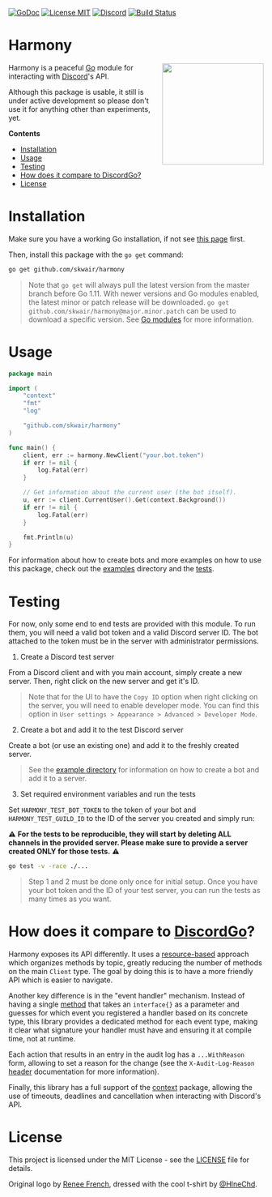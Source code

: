 [![GoDoc](https://img.shields.io/badge/godoc-reference-blue.svg?style=flat-square)](https://godoc.org/github.com/skwair/harmony)
[![License MIT](https://img.shields.io/badge/license-MIT-lightgrey.svg?style=flat-square)](LICENSE)
[![Discord](https://img.shields.io/badge/Discord-online-7289DA.svg?style=flat-square)](https://discord.gg/3sVFWQC)
[![Build Status](https://travis-ci.org/skwair/harmony.svg?branch=master)](https://travis-ci.org/skwair/harmony)


# Harmony

<img align="right" height="200" src=".github/discord-gopher.png">

Harmony is a peaceful [Go](https://golang.org) module for interacting with [Discord](https://discord.com)'s API.

Although this package is usable, it still is under active development so please don't use it for anything other than experiments, yet.

**Contents**

- [Installation](#installation)
- [Usage](#usage)
- [Testing](#testing)
- [How does it compare to DiscordGo?](#how-does-it-compare-to-discordgo-)
- [License](#license)

# Installation

Make sure you have a working Go installation, if not see [this page](https://golang.org/dl) first.

Then, install this package with the `go get` command:

```sh
go get github.com/skwair/harmony
```

> Note that `go get` will always pull the latest version from the master branch before Go 1.11. With newer versions and Go modules enabled, the latest minor or patch release will be downloaded. `go get github.com/skwair/harmony@major.minor.patch` can be used to download a specific version. See [Go modules](https://github.com/golang/go/wiki/Modules#how-to-upgrade-and-downgrade-dependencies) for more information.

# Usage

```go
package main

import (
	"context"
	"fmt"
	"log"

	"github.com/skwair/harmony"
)

func main() {
    client, err := harmony.NewClient("your.bot.token")
    if err != nil {
        log.Fatal(err)
    }

    // Get information about the current user (the bot itself).
    u, err := client.CurrentUser().Get(context.Background())
    if err != nil {
        log.Fatal(err)
    }

    fmt.Println(u)
}
```

For information about how to create bots and more examples on how to use this package, check out the [examples](https://github.com/skwair/harmony/blob/master/examples) directory and the [tests](https://github.com/skwair/harmony/blob/master/harmony_test.go).

# Testing

For now, only some end to end tests are provided with this module. To run them, you will need a valid bot token and a valid Discord server ID. The bot attached to the token must be in the server with administrator permissions.

1. Create a Discord test server

From a Discord client and with you main account, simply create a new server. Then, right click on the new server and get it's ID.

> Note that for the UI to have the `Copy ID` option when right clicking on the server, you will need to enable developer mode. You can find this option in `User settings > Appearance > Advanced > Developer Mode`.

2. Create a bot and add it to the test Discord server

Create a bot (or use an existing one) and add it to the freshly created server.

> See the [example directory](https://github.com/skwair/harmony/blob/master/examples) for information on how to create a bot and add it to a server.

3. Set required environment variables and run the tests

Set `HARMONY_TEST_BOT_TOKEN` to the token of your bot and `HARMONY_TEST_GUILD_ID` to the ID of the server you created and simply run:

⚠️ **For the tests to be reproducible, they will start by deleting ALL channels in the provided server. Please make sure to provide a server created ONLY for those tests.** ⚠️

```bash
go test -v -race ./...
```

> Step 1 and 2 must be done only once for initial setup. Once you have your bot token and the ID of your test server, you can run the tests as many times as you want.

# How does it compare to [DiscordGo](https://github.com/bwmarrin/discordgo)?

Harmony exposes its API differently. It uses a [resource-based](https://godoc.org/github.com/skwair/harmony#hdr-Using_the_HTTP_API) approach which organizes methods by topic, greatly reducing the number of methods on the main `Client` type. The goal by doing this is to have a more friendly API which is easier to navigate.

Another key difference is in the "event handler" mechanism. Instead of having a single [method](https://github.com/bwmarrin/discordgo/blob/dd99dea7adba674baa401e52362d6e330b50acf8/event.go#L120) that takes an `interface{}` as a parameter and guesses for which event you registered a handler based on its concrete type, this library provides a dedicated method for each event type, making it clear what signature your handler must have and ensuring it at compile time, not at runtime.

Each action that results in an entry in the audit log has a `...WithReason` form, allowing to set a reason for the change (see the `X-Audit-Log-Reason` [header](https://discord.com/developers/docs/resources/audit-log#audit-logs) documentation for more information).

Finally, this library has a full support of the [context](https://golang.org/pkg/context/) package, allowing the use of timeouts, deadlines and cancellation when interacting with Discord's API.

# License

This project is licensed under the MIT License - see the [LICENSE](https://github.com/skwair/harmony/blob/master/LICENSE) file for details.

Original logo by [Renee French](https://instagram.com/reneefrench), dressed with the cool t-shirt by [@HlneChd](https://twitter.com/hlnechd).
